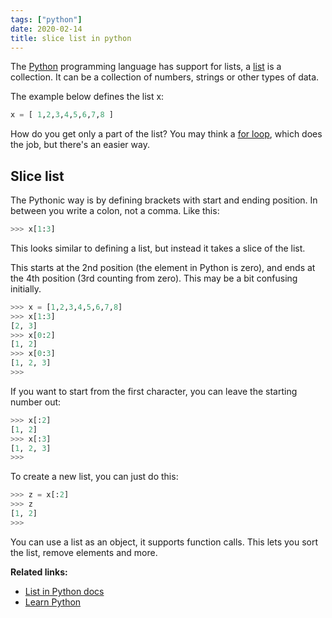```yaml
---
tags: ["python"]
date: 2020-02-14
title: slice list in python
---
```

The <a href="https://python.org">Python</a> programming language has support for lists, a <a href="https://pythonspot.com/python-lists/">list</a> is a collection. It can be a collection of numbers, strings or other types of data.

The example below defines the list x:

```python
x = [ 1,2,3,4,5,6,7,8 ]
```
How do you get only a part of the list?
You may think a <a href="https://pythonbasics.org/for-loops/">for loop</a>, which does the job, but there's an easier way.

## Slice list

The Pythonic way is by defining brackets with start and ending position.
In between you write a colon, not a comma. Like this:

```python
>>> x[1:3]
```

This looks similar to defining a list, but instead it takes a slice of the list.

This starts at the 2nd position (the element in Python is zero), and ends at the 4th position (3rd counting from zero). This may be a bit confusing initially.

```python
>>> x = [1,2,3,4,5,6,7,8]
>>> x[1:3]
[2, 3]
>>> x[0:2]
[1, 2]
>>> x[0:3]
[1, 2, 3]
>>> 
```

If you want to start from the first character, you can leave the starting number out:

```python
>>> x[:2]
[1, 2]
>>> x[:3]
[1, 2, 3]
>>> 
```

To create a new list, you can just do this:

```python
>>> z = x[:2]
>>> z
[1, 2]
>>> 
```

You can use a list as an object, it supports function calls. This lets you sort the list, remove elements and more.

**Related links:**
* <a href="https://docs.python.org/3.8/tutorial/datastructures.html">List in Python docs</a>
* <a href="https://pythonbasics.org">Learn Python</a>


